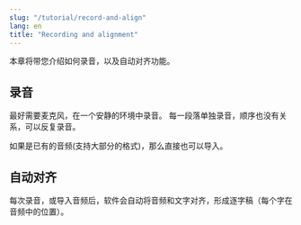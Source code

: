 ```yaml
---
slug: "/tutorial/record-and-align"
lang: en
title: "Recording and alignment"
---
```



本章将带您介绍如何录音，以及自动对齐功能。

## 录音
最好需要麦克风，在一个安静的环境中录音。
每一段落单独录音，顺序也没有关系，可以反复录音。

如果是已有的音频(支持大部分的格式)，那么直接也可以导入。

## 自动对齐
每次录音，或导入音频后，软件会自动将音频和文字对齐，形成逐字稿（每个字在音频中的位置）。
